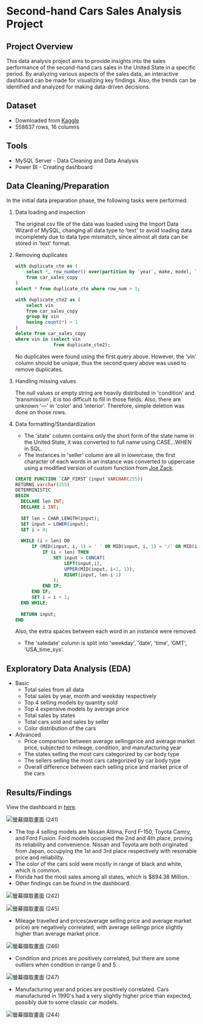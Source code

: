 # Second-hand Cars Sales Analysis Project

## Project Overview
This data analysis project aims to provide insights into the sales performance of the second-hand cars sales in the United State in a specific period. By analyzing various aspects of the sales data, an interactive dashboard can be made for visualizing key findings. Also, the trends can be identified and analyzed for making data-driven decisions.

## Dataset
- Downloaded from [Kaggle](https://www.kaggle.com/datasets/syedanwarafridi/vehicle-sales-data/data)
- 558837 rows, 16 columns

## Tools
- MySQL Server - Data Cleaning and Data Analysis
- Power BI - Creating dashboard

## Data Cleaning/Preparation
In the initial data preparation phase, the following tasks were performed:
1. Data loading and inspection

    The original csv file of the data was loaded using the Import Data Wizard of MySQL, changing all data type to 'text' to avoid loading data incompletely due to data type mismatch, since almost all data can be stored in 'text' format.

2. Removing duplicates
    ```sql
    with duplicate_cte as (
    	select *, row_number() over(partition by `year`, make, model, `trim`, body, transmission, vin, state, `condition`, odometer, color, interior, seller, mmr, sellingprice, saledate) row_num
    	from car_sales_copy
    )
    select * from duplicate_cte where row_num > 1;
    ```
    ```sql
    with duplicate_cte2 as (
    	select vin
    	from car_sales_copy
    	group by vin
    	having count(*) > 1
    )
    delete from car_sales_copy
    where vin in (select vin
                  from duplicate_cte2);
    ```
    No duplicates were found using the first query above. However, the 'vin' column should be unique, thus the second query above was used to remove duplicates.

3. Handling missing values

    The null values or empty string are heavily distributed in 'condition' and 'transmission', it is too difficult to fill in those fields. Also, there are unknown '—' in 'color' and 'interior'. Therefore, simple deletion was done on those rows.
   
4. Data formatting/Standardization

   - The 'state' column contains only the short form of the state name in the United State, it was converted to full name using CASE...WHEN in SQL.
   - The instances in 'seller' column are all in lowercase, the first character of each words in an instance was converted to uppercase using a modified version of custom function from [Joe Zack](https://joezack.com/2008/10/20/mysql-capitalize-function/).
   ```sql
   CREATE FUNCTION `CAP_FIRST`(input VARCHAR(255)) 
   RETURNS varchar(255)
   DETERMINISTIC
   BEGIN
     DECLARE len INT;
     DECLARE i INT;
  
     SET len = CHAR_LENGTH(input);
     SET input = LOWER(input);
     SET i = 0;
    
     WHILE (i < len) DO
         IF (MID(input, i, 1) = ' ' OR MID(input, i, 1) = '/' OR MID(input, i, 1) = '(' OR i = 0) THEN
             IF (i < len) THEN
                 SET input = CONCAT(
                     LEFT(input,i),
                     UPPER(MID(input, i+1, 1)),
                     RIGHT(input, len-i-1)
                 );
             END IF;
         END IF;
         SET i = i + 1;
     END WHILE;
  
     RETURN input;
   END
   ```
   Also, the extra spaces between each word in an instance were removed.
   - The 'saledate' column is split into 'weekday', 'date', 'time', 'GMT', 'USA_time_sys'.
   
## Exploratory Data Analysis (EDA)
- Basic
  - Total sales from all data
  - Total sales by year, month and weekday respectively
  - Top 4 selling models by quantity sold
  - Top 4 expensive models by average price
  - Total sales by states
  - Total cars sold and sales by seller
  - Color distribution of the cars
- Advanced
  - Price comparison between average sellingprice and average market price, subjected to mileage, condition, and manufacturing year
  - The states selling the most cars categorized by car body type
  - The sellers selling the most cars categorized by car body type
  - Overall difference between each selling price and market price of the cars

## Results/Findings
View the dashboard in [here](https://app.powerbi.com/groups/me/reports/b3644ff2-4a32-42ed-8357-852cbce65cbe/2ec90e14580ab1e644a8?experience=power-bi).

![螢幕擷取畫面 (241)](https://github.com/user-attachments/assets/af67afc6-34de-4fea-b3f3-5650db324450)

- The top 4 selling models are Nissan Altima, Ford F-150, Toyota Camry, and Ford Fusion. Ford models occupied the 2nd and 4th place, proving its reliability and convenience. Nissan and Toyota are both originated from Japan, occupying the 1st and 3rd place respectively with resonable price and reliability.
- The color of the cars sold were mostly in range of black and white, which is common.
- Florida had the most sales among all states, which is $894.38 Million.
- Other findings can be found in the dashboard.

![螢幕擷取畫面 (242)](https://github.com/user-attachments/assets/195ec8d4-8fe4-4cf7-846f-dd5429a7bb9e)

![螢幕擷取畫面 (245)](https://github.com/user-attachments/assets/2d645607-7ef8-4a2c-80e7-5b9cd8fc9e56)
- Mileage travelled and prices(average selling price and average market price) are negatively correlated, with average sellingp price slightly higher than average market price.

![螢幕擷取畫面 (246)](https://github.com/user-attachments/assets/6d1d2ea1-6be0-4ef2-90d8-9b3e97749749)
- Condition and prices are positively correlated, but there are some outliers when condition in range 0 and 5.

![螢幕擷取畫面 (247)](https://github.com/user-attachments/assets/3305e4f4-c669-43f0-8abd-bca446cf71a2)
- Manufacturing year and prices are positively correlated. Cars manufactured in 1990's had a very slightly higher price than expected, possibly due to some classic car models.

![螢幕擷取畫面 (244)](https://github.com/user-attachments/assets/f09e7807-eb76-4873-a87d-3df7d7d00d40)
